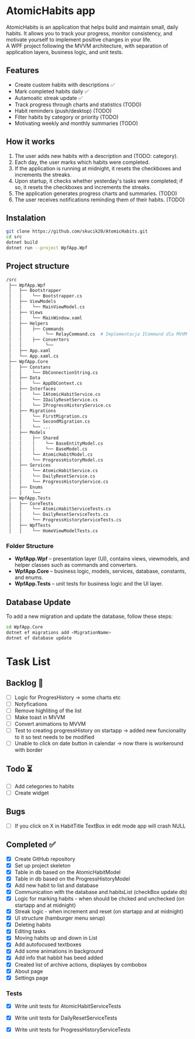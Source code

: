 ﻿# AtomicHabits app

AtomicHabits is an application that helps build and maintain small, daily habits. It allows you to track your progress, monitor consistency, and motivate yourself to implement positive changes in your life.  
A WPF project following the MVVM architecture, with separation of application layers, business logic, and unit tests.

## Features

- Create custom habits with descriptions ✅
- Mark completed habits daily ✅
- Autamoatic streak update ✅
- Track progress through charts and statistics (TODO)
- Habit reminders (push/desktop) (TODO)
- Filter habits by category or priority (TODO)
- Motivating weekly and monthly summaries (TODO)

## How it works

1. The user adds new habits with a description and (TODO: category).
2. Each day, the user marks which habits were completed. 
3. If the application is running at midnight, it resets the checkboxes and increments the streaks.
4. Upon startup, it checks whether yesterday's tasks were completed; if so, it resets the checkboxes and increments the streaks.
5. The application generates progress charts and summaries. (TODO)
6. The user receives notifications reminding them of their habits. (TODO)

## Instalation

```bash
git clone https://github.com/skucik20/AtomicHabits.git
cd src
dotnet build
dotnet run --project WpfApp.Wpf
```

## Project structure

```bash
/src
 ├── WpfApp.Wpf
 │   ├── Bootstrapper
 │   │    └── Bootstrapper.cs
 │   ├── ViewModels
 │   │    └── MainViewModel.cs
 │   ├── Views
 │   │    └── MainWindow.xaml
 │   ├── Helpers
 │   │    ├── Commands
 │   │		   └── RelayCommand.cs  # Implementacja ICommand dla MVVM
 │   │    ├── Converters
 │   │		   └── 
 │   ├── App.xaml
 │   └── App.xaml.cs
 ├── WpfApp.Core
 │   ├── Constans
 │   │    └── DbConnectionString.cs
 │   ├── Data
 │   │    └── AppDbContext.cs
 │   ├── Interfaces
 │   │    └── IAtomicHabitService.cs
 │   │    └── IDailyResetService.cs
 │   │    └── IProgressHistoryService.cs
 │   ├── Migrations
 │   │    └── FirstMigration.cs
 │   │    └── SecondMigration.cs
 │   │    └── ...
 │   ├── Models
 │   │    ├── Shared
 │   │    │    └── BaseEntityModel.cs
 │   │    │    └── BaseModel.cs
 │   │    └── AtomicHabitModel.cs
 │   │    └── ProgressHistoryModel.cs
 │   ├── Services
 │   │    └── AtomicHabitService.cs
 │   │    └── DailyResetService.cs
 │   │    └── ProgressHistoryService.cs
 │   ├── Enums
 │   │    └── 
 ├── WpfApp.Tests
 │   ├── CoreTests
 │   │    └── AtomicHabitServiceTests.cs
 │   │    └── DailyResetServiceTests.cs
 │   │    └── ProgressHistoryServiceTests.cs
 │   ├── WpfTests
 │   │    └── HomeViewModelTests.cs
```

### Folder Structure

- **WpfApp.Wpf** – presentation layer (UI), contains views, viewmodels, and helper classes such as commands and converters.
- **WpfApp.Core** – business logic, models, services, database, constants, and enums.
- **WpfApp.Tests** – unit tests for business logic and the UI layer.

## Database Update

To add a new migration and update the database, follow these steps:

```bash
cd WpfApp.Core
dotnet ef migrations add <MigrationName>
dotnet ef database update
```

# Task List

## Backlog 📌

- [ ] Logic for ProgresHistory -> some charts etc
- [ ] Notyfications
- [ ] Remove highliting of the list
- [ ] Make toast in MVVM
- [ ] Convert animations to MVVM
- [ ] Test to creating progressHistory on startapp -> added new funcionality to it so test needs to be modified
- [ ] Unable to click on date button in calendar -> now there is workeround with border

## Todo ⏳

- [ ] Add cetegories to habits
- [ ] Create widget

## Bugs

- [ ] If you click on X in HabitTitle TextBox in edit mode app will crash NULL

## Completed ✅ 
- [x] Create GitHub repository
- [x] Set up project skeleton
- [x] Table in db based on the AtomicHabitModel
- [x] Table in db based on the ProgressHistoryModel
- [x] Add new habit to list and database
- [x] Communication with the database and habitsList (checkBox update db)
- [x] Logic for marking habits - when should be chcked and unchecked (on startapp and at midnight)
- [x] Streak logic - when increment and reset (on startapp and at midnight)
- [x] UI structure (hamburger menu serup)
- [x] Deleting habits 
- [x] Editing tasks
- [x] Moving habits up and down in List
- [x] Add autofocused textboxes
- [x] Add some animations in background
- [x] Add info that habbit has beed added
- [x] Created list of archive actions, displayes by combobox
- [x] About page
- [x] Settings page

### Tests
- [x] Write unit tests for AtomicHabitServiceTests
- [x] Write unit tests for DailyResetServiceTests
- [x] Write unit tests for ProgressHistoryServiceTests

